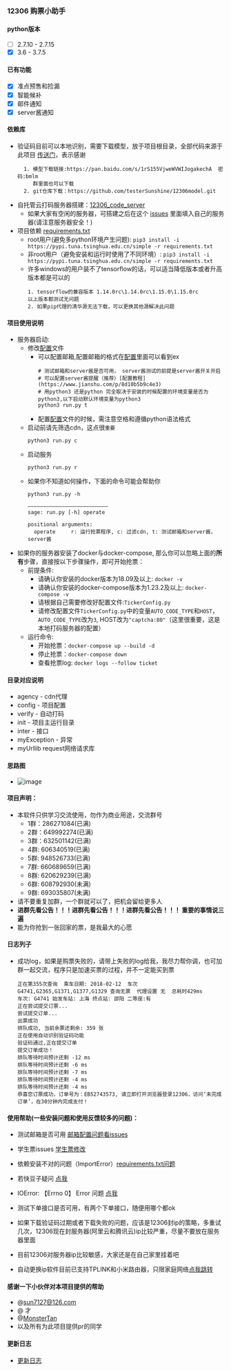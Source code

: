 ### 12306 购票小助手
#### python版本
  - [ ] 2.7.10 - 2.7.15
  - [x] 3.6 - 3.7.5

#### 已有功能

  - [x] 准点预售和捡漏
  - [x] 智能候补
  - [x] 邮件通知
  - [x] server酱通知

#### 依赖库
  - 验证码目前可以本地识别，需要下载模型，放于项目根目录，全部代码来源于此项目 [传送门](https://github.com/zhaipro/easy12306)，表示感谢
    ```
      1. 模型下载链接:https://pan.baidu.com/s/1rS155VjweWVWIJogakechA  密码:bmlm
         群里面也可以下载
      2. git仓库下载：https://github.com/testerSunshine/12306model.git
    ```
  - 自托管云打码服务器搭建：[12306_code_server](https://github.com/YinAoXiong/12306_code_server)
    - 如果大家有空闲的服务器，可搭建之后在这个 [issues](https://github.com/testerSunshine/12306/issues/446) 里面填入自己的服务器(请注意服务器安全！)
  - 项目依赖 [requirements.txt](requirements.txt)
      - root用户(避免多python环境产生问题): `pip3 install -i https://pypi.tuna.tsinghua.edu.cn/simple -r requirements.txt`
      - 非root用户（避免安装和运行时使用了不同环境）: `pip3 install -i https://pypi.tuna.tsinghua.edu.cn/simple -r requirements.txt`
      - 许多windows的用户装不了tensorflow的话，可以适当降低版本或者升高版本都是可以的
        ```
        1. tensorflow的兼容版本 1.14.0rc\1.14.0rc\1.15.0\1.15.0rc
        以上版本都测试无问题
        2. 如果pip代理的清华源无法下载，可以更换其他源解决此问题
        ```

#### 项目使用说明

  - 服务器启动:
      - 修改[配置](TickerConfig.py)文件
        - 可以配置邮箱,配置邮箱的格式在[配置](TickerConfig.py)里面可以看到ex
            ```
            # 测试邮箱和server酱是否可用， server酱测试的前提是server酱开关开启
            # 可以配置server酱提醒（推荐）[配置教程](https://www.jianshu.com/p/8d10b5b9c4e3)
            # 用python3 还是python 完全取决于安装的时候配置的环境变量是否为python3,以下启动默认环境变量为python3
            python3 run.py t
            ```
        - 配置[配置](TickerConfig.py)文件的时候，需注意空格和遵循python语法格式
      - 启动前请先筛选cdn，这点很`重要`
        ```
        python3 run.py c
        ```
      - 启动服务
        ```
        python3 run.py r
        ```
      - 如果你不知道如何操作，下面的命令可能会帮助你
        ```
        python3 run.py -h

        ——————————————————————————
        sage: run.py [-h] operate

        positional arguments:
          operate     r: 运行抢票程序, c: 过滤cdn, t: 测试邮箱和server酱，server酱
        ```
  - 如果你的服务器安装了docker与docker-compose, 那么你可以忽略上面的**所有**步骤，直接按以下步骤操作，即可开始抢票：
      - 前提条件:
          - 请确认你安装的docker版本为18.09及以上: `docker -v`
          - 请确认你安装的docker-compose版本为1.23.2及以上: `docker-compose -v`
          - 请根据自己需要修改好配置文件:`TickerConfig.py`
          - 请修改配置文件`TickerConfig.py`中的变量`AUTO_CODE_TYPE`和`HOST`，`AUTO_CODE_TYPE`改为`3`, HOST改为`"captcha:80"`（这里很重要，这是本地打码服务器的配置）
      - 运行命令:
          - 开始抢票：`docker-compose up --build -d`
          - 停止抢票：`docker-compose down`
          - 查看抢票log: `docker logs --follow ticket`

#### 目录对应说明
  - agency - cdn代理
  - config - 项目配置
  - verify - 自动打码
  - init - 项目主运行目录
  - inter - 接口
  - myException - 异常
  - myUrllib  request网络请求库

#### 思路图
- ![image](uml/uml.png)

#### 项目声明：
  - 本软件只供学习交流使用，勿作为商业用途，交流群号
    - 1群：286271084(已满)
    - 2群：649992274(已满)
    - 3群：632501142(已满)
    - 4群: 606340519(已满)
    - 5群: 948526733(已满)
    - 7群: 660689659(已满)
    - 8群: 620629239(已满)
    - 6群: 608792930(未满)
    - 9群: 693035807(未满)
  - 请不要重复加群，一个群就可以了，把机会留给更多人
  - **进群先看公告！！！进群先看公告！！！进群先看公告！！！ 重要的事情说三遍**
  - 能为你抢到一张回家的票，是我最大的心愿

#### 日志列子
   - 成功log，如果是购票失败的，请带上失败的log给我，我尽力帮你调，也可加群一起交流，程序只是加速买票的过程，并不一定能买到票
        ```
        正在第355次查询  乘车日期: 2018-02-12  车次G4741,G2365,G1371,G1377,G1329 查询无票  代理设置 无  总耗时429ms
        车次: G4741 始发车站: 上海 终点站: 邵阳 二等座:有
        正在尝试提交订票...
        尝试提交订单...
        出票成功
        排队成功, 当前余票还剩余: 359 张
        正在使用自动识别验证码功能
        验证码通过,正在提交订单
        提交订单成功！
        排队等待时间预计还剩 -12 ms
        排队等待时间预计还剩 -6 ms
        排队等待时间预计还剩 -7 ms
        排队等待时间预计还剩 -4 ms
        排队等待时间预计还剩 -4 ms
        恭喜您订票成功，订单号为：EB52743573, 请立即打开浏览器登录12306，访问‘未完成订单’，在30分钟内完成支付！
        ```
#### 使用帮助(一些安装问题和使用反馈较多的问题)：
   - 测试邮箱是否可用 [邮箱配置问题看issues](https://github.com/testerSunshine/12306/issues/107)
   - 学生票issues [学生票修改](https://github.com/testerSunshine/12306/issues/47)
   - 依赖安装不对的问题（ImportError）[requirements.txt问题](https://github.com/testerSunshine/12306/issues/91)
   - 若快豆子疑问 [点我](https://github.com/testerSunshine/12306/issues/67)
   - IOError: 【Errno 0】 Error 问题 [点我](https://github.com/testerSunshine/12306/issues/159)
    
   - 测试下单接口是否可用，有两个下单接口，随便用哪个都ok
   - 如果下载验证码过期或者下载失败的问题，应该是12306封ip的策略，多重试几次，12306现在封服务器(阿里云和腾讯云)ip比较严重，尽量不要放在服务器里面
   - 目前12306对服务器ip比较敏感，大家还是在自己家里挂着吧
   - 自动更换ip软件目前已支持TPLINK和小米路由器，只限家庭网络[点我跳转](https://github.com/testerSunshine/AutoRouterIP)


#### 感谢一下小伙伴对本项目提供的帮助
   - @sun7127@126.com
   - @ 才
   - @[MonsterTan](https://github.com/MonsterTan)
   - 以及所有为此项目提供pr的同学
#### 更新日志
   - [更新日志](Update.md)
